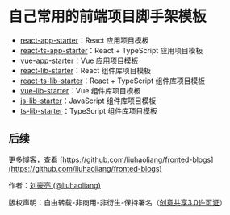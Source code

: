 # 自己常用的前端项目脚手架模板

- [react-app-starter](https://github.com/liuhaoliang/react-app-starter)：React 应用项目模板
- [react-ts-app-starter](https://github.com/liuhaoliang/react-ts-app-starter)：React + TypeScript 应用项目模板
- [vue-app-starter](https://github.com/liuhaoliang/vue-app-starter)：Vue 应用项目模板
- [react-lib-starter](https://github.com/liuhaoliang/react-lib-starter)：React 组件库项目模板
- [react-ts-lib-starter](https://github.com/liuhaoliang/react-ts-lib-starter)：React + TypeScript 组件库项目模板
- [vue-lib-starter](https://github.com/liuhaoliang/vue-lib-starter)：Vue 组件库项目模板
- [js-lib-starter](https://github.com/liuhaoliang/js-lib-starter)：JavaScript 组件库项目模板
- [ts-lib-starter](https://github.com/liuhaoliang/ts-lib-starter)：TypeScript 组件库项目模板

## 后续

更多博客，查看 [https://github.com/liuhaoliang/fronted-blogs](https://github.com/liuhaoliang/fronted-blogs)

作者：[刘豪亮 (@liuhaoliang)](https://github.com/liuhaoliang)

版权声明：自由转载-非商用-非衍生-保持署名（[创意共享3.0许可证](https://creativecommons.org/licenses/by-nc-nd/3.0/deed.zh)）
